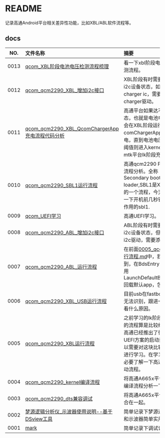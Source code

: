# README

记录高通Android平台相关差异性功能，比如XBL/ABL软件流程等。

## docs

NO.|文件名称|摘要
:--:|:--|:--
0013| [qcom_XBL阶段电池电压检测流程梳理](docs/0013_qcom_XBL阶段电池电压检测流程梳理.md) | 看一下xbl阶段电池电压检测流程。
0012| [qcom_qcm2290_XBL_增加i2c接口](docs/0012_qcom_qcm2290_XBL_增加i2c接口.md) | XBL阶段有时需要读取某些i2c设备状态，如外部charger ic，需要添加charger驱动。
0011| [qcom_qcm2290_XBL_QcomChargerApp充电流程代码分析](docs/0011_qcom_qcm2290_XBL_QcomChargerApp充电流程代码分析.md) | 高通平台如果达不到开机状态，也就是电池电压过低，会在XBL阶段运行comChargerApp进行充电，直到电池电压大于开机阈值则进入kernel，类似mtk平台lk阶段充电。
0010| [qcom_qcm2290_SBL1运行流程](docs/0010_qcom_qcm2290_SBL1运行流程.md) | 高通qcm2290 PBL-SBL1流程分析。全称：Secondary boot loader,SBL1是XBL前运行的一个流程，今天就要分析一下开机前几秒钟起着关键作用的sbl1.
0009| [qcom_UEFI学习](docs/0009_qcom_UEFI学习.md) | 高通UEFI学习。
0008| [qcom_qcm2290_ABL_增加i2c接口](docs/0008_qcom_qcm2290_ABL_增加i2c接口.md) | ABL阶段有时需要读取某些i2c设备状态，但默认没有i2c驱动，需要添加。
0007| [qcom_qcm2290_ABL_运行流程](docs/0007_qcom_qcm2290_ABL_运行流程.md) | 在前面[0005_qcom_XBL运行流程.md](0005_qcom_XBL运行流程.md)中，我们分析到，在BdsEntry() 中会调用 LaunchDefaultBDSApps() 回载默认app，包含ABL。
0006| [qcom_qcm2290_XBL_USB运行流程](docs/0006_qcom_qcm2290_XBL_USB运行流程.md) | 目前usb在fastboot模式下无法识别，跟进一下代码看看什么原因。
0005| [qcom_qcm2290_XBL运行流程](docs/0005_qcom_qcm2290_XBL运行流程.md) | 之前学习的lk阶段点亮LCD的流程算是比较经典，但是高通已经推出了很多种基于UEFI方案的启动架构。所以需要对这块比较新的技术进行学习。在学习之前，有必要了解一下高通UEFI启动流程。
0004| [qcom_qcm2290_kernel编译流程](docs/0004_qcom_qcm2290_kernel编译流程.md) | 将高通A665x平台的kernel编译流程分析一下。
0003| [qcom_qcm2290_dts兼容调试](docs/0003_qcom_qcm2290_dts兼容调试.md) | 将高通A665x平台的dts整合在一起。
0002| [梦源逻辑分析仪_示波器使用说明--基于DSview工具](docs/0002_梦源逻辑分析仪_示波器使用说明--基于DSview工具.md) | 简单记录下梦源逻辑分析仪和示波器简单实用方法。
0001| [mark](docs/0001_mark.md) | 简单记录下调试记录
